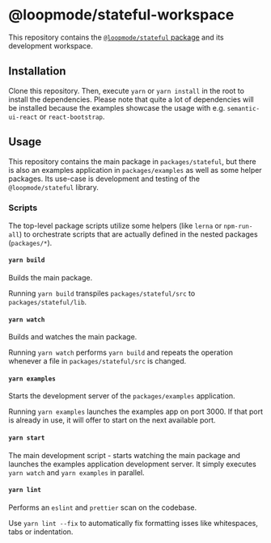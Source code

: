 # @loopmode/stateful-workspace

This repository contains the [`@loopmode/stateful` package](https://github.com/loopmode/stateful/tree/master/packages/stateful) and its development workspace.

## Installation

Clone this repository. Then, execute `yarn` or `yarn install` in the root to install the dependencies.
Please note that quite a lot of dependencies will be installed because the examples showcase the usage with e.g. `semantic-ui-react` or `react-bootstrap`.

## Usage

This repository contains the main package in `packages/stateful`, but there is also an examples application in `packages/examples` as well as some helper packages.
Its use-case is development and testing of the `@loopmode/stateful` library.

### Scripts

The top-level package scripts utilize some helpers (like `lerna` or `npm-run-all`) to orchestrate scripts that are actually defined in the nested packages (`packages/*`).

#### `yarn build`

Builds the main package.

Running `yarn build` transpiles `packages/stateful/src` to `packages/stateful/lib`.

#### `yarn watch`

Builds and watches the main package.

Running `yarn watch` performs `yarn build` and repeats the operation whenever a file in `packages/stateful/src` is changed.

#### `yarn examples`

Starts the development server of the `packages/examples` application.

Running `yarn examples` launches the examples app on port 3000. If that port is already in use, it will offer to start on the next available port.

#### `yarn start`

The main development script - starts watching the main package and launches the examples application development server.
It simply executes `yarn watch` and `yarn examples` in parallel.

#### `yarn lint`

Performs an `eslint` and `prettier` scan on the codebase.

Use `yarn lint --fix` to automatically fix formatting isses like whitespaces, tabs or indentation.
